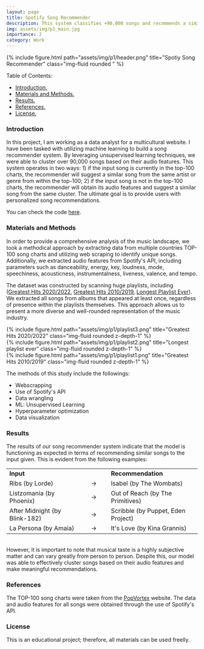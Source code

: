 ```yaml
---
layout: page
title: Spotify Song Recommender
description: This system classifies +90.000 songs and recommends a similar record to the one given.
img: assets/img/p1_main.jpg
importance: 2
category: Work
---
```

<div class="row">
    <div class="col-sm mt-3 mt-md-0">
        {% include figure.html path="assets/img/p1/header.png" title="Spotiy Song Recommender" class="img-fluid rounded " %}
    </div>
</div>

<div id="table-of-contents">
  <p>Table of Contents:</p>
<ul>
  <li><a href="#section1">Introduction.</a></li>
  <li><a href="#section2">Materials and Methods.</a></li>
  <li><a href="#section3">Results.</a></li>
  <li><a href="#section4">References.</a></li>
  <li><a href="#section5">License.</a></li>

</ul></div>



<a id='section1'></a>
### Introduction

In this project, I am working as a data analyst for a multicultural website. I have been tasked with utilizing machine learning to build a song recommender system. By leveraging unsupervised learning techniques, we were able to cluster over 90,000 songs based on their audio features. This system operates in two ways: 1) if the input song is currently in the top-100 charts, the recommender will suggest a similar song from the same artist or genre from within the top-100; 2) if the input song is not in the top-100 charts, the recommender will obtain its audio features and suggest a similar song from the same cluster. The ultimate goal is to provide users with personalized song recommendations.

You can check the code <a href="https://github.com/fbgr/spotify-recommender">here</a>.

<a id='section2'></a>
### Materials and Methods
In order to provide a comprehensive analysis of the music landscape, we took a methodical approach by extracting data from multiple countries TOP-100 song charts and utilizing web scraping to identify unique songs. Additionally, we extracted audio features from Spotify's API, including parameters such as danceability, energy, key, loudness, mode, speechiness, acousticness, instrumentalness, liveness, valence, and tempo.

 The dataset was constructed by scanning huge playlists, including (<a href="https://open.spotify.com/playlist/1638KZlvcvyyEJ15S8erge">Greatest Hits 2020/2022</a>,
<a href="https://open.spotify.com/playlist/6Pi3jayiuzwmA5i6tLtIap">Greatest Hits 2010/2019</a>,
<a href="https://open.spotify.com/playlist/6FKDzNYZ8IW1pvYVF4zUN2">Longest Playlist Ever</a>). We extracted all songs from albums that appeared at least once, regardless of presence within the playlists themselves. This approach allows us to present a more diverse and well-rounded representation of the music industry.

<div class="row">
    <div class="col-sm mt-3 mt-md-0">
        {% include figure.html path="assets/img/p1/playlist3.png" title="Greatest Hits 2020/2022" class="img-fluid rounded z-depth-1" %}
    </div>
    <div class="col-sm mt-3 mt-md-0">
        {% include figure.html path="assets/img/p1/playlist2.png" title="Longest playlist ever" class="img-fluid rounded z-depth-1" %}
    </div>
    <div class="col-sm mt-3 mt-md-0">
        {% include figure.html path="assets/img/p1/playlist1.png" title="Greatest Hits 2010/2019" class="img-fluid rounded z-depth-1" %}
    </div>
</div>

The methods of this study include the followings:
* Webscrapping
* Use of Spotify's API
* Data wrangling
* ML: Unsupervised Learning
* Hyperparameter optimization
* Data visualization

<a id='section3'></a>
### Results

The results of our song recommender system indicate that the model is functioning as expected in terms of recommending similar songs to the input given. This is evident from the following examples:

<center><table>
    <tr>
        <td><b>Input</b></td>
        <td></td>
        <td><b>Recommendation</b></td>
    </tr>
    <tr>
        <td>Ribs (by Lorde)</td>
        <td>&nbsp;&nbsp;&nbsp;&nbsp;→&nbsp;&nbsp;&nbsp;&nbsp;&nbsp;</td>
        <td>Isabel (by The Wombats)</td>
    </tr>
    <tr>
        <td>Listzomania (by  Phoenix)</td>
        <td>&nbsp;&nbsp;&nbsp;&nbsp;→&nbsp;&nbsp;&nbsp;&nbsp;&nbsp;</td>
        <td>Out of Reach (by The Primitives)</td>
    </tr>
    <tr>
        <td>After Midnight (by  Blink-182)</td>
        <td>&nbsp;&nbsp;&nbsp;&nbsp;→&nbsp;&nbsp;&nbsp;&nbsp;&nbsp;</td>
        <td>Scribble (by Puppet, Eden Project)</td>
    </tr>
    <tr>
        <td>La Persona (by Amaia)</td>
        <td>&nbsp;&nbsp;&nbsp;&nbsp;→&nbsp;&nbsp;&nbsp;&nbsp;&nbsp;</td>
        <td>It's Love (by Kina Grannis)</td>
    </tr>
</table></center><br>
However, it is important to note that musical taste is a highly subjective matter and can vary greatly from person to person. Despite this, our model was able to effectively cluster songs based on their audio features and make meaningful recommendations.

<a id='section4'></a>
### References
The TOP-100 song charts were taken from the <a href="https://www.popvortex.com/music/">PopVortex</a> website. The data and audio features for all songs were obtained through the use of Spotify's API.

<a id='section5'></a>
### License
This is an educational project; therefore, all materials can be used freelly.
